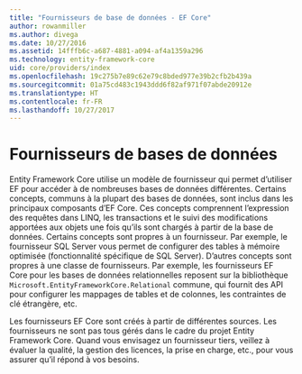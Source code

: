 ```yaml
---
title: "Fournisseurs de base de données - EF Core"
author: rowanmiller
ms.author: divega
ms.date: 10/27/2016
ms.assetid: 14fffb6c-a687-4881-a094-af4a1359a296
ms.technology: entity-framework-core
uid: core/providers/index
ms.openlocfilehash: 19c275b7e89c62e79c8bded977e39b2cfb2b439a
ms.sourcegitcommit: 01a75cd483c1943ddd6f82af971f07abde20912e
ms.translationtype: HT
ms.contentlocale: fr-FR
ms.lasthandoff: 10/27/2017
---
```

# <a name="database-providers"></a>Fournisseurs de bases de données

Entity Framework Core utilise un modèle de fournisseur qui permet d’utiliser EF pour accéder à de nombreuses bases de données différentes. Certains concepts, communs à la plupart des bases de données, sont inclus dans les principaux composants d’EF Core. Ces concepts comprennent l’expression des requêtes dans LINQ, les transactions et le suivi des modifications apportées aux objets une fois qu’ils sont chargés à partir de la base de données. Certains concepts sont propres à un fournisseur. Par exemple, le fournisseur SQL Server vous permet de configurer des tables à mémoire optimisée (fonctionnalité spécifique de SQL Server). D’autres concepts sont propres à une classe de fournisseurs. Par exemple, les fournisseurs EF Core pour les bases de données relationnelles reposent sur la bibliothèque `Microsoft.EntityFrameworkCore.Relational` commune, qui fournit des API pour configurer les mappages de tables et de colonnes, les contraintes de clé étrangère, etc.

Les fournisseurs EF Core sont créés à partir de différentes sources. Les fournisseurs ne sont pas tous gérés dans le cadre du projet Entity Framework Core. Quand vous envisagez un fournisseur tiers, veillez à évaluer la qualité, la gestion des licences, la prise en charge, etc., pour vous assurer qu’il répond à vos besoins.
